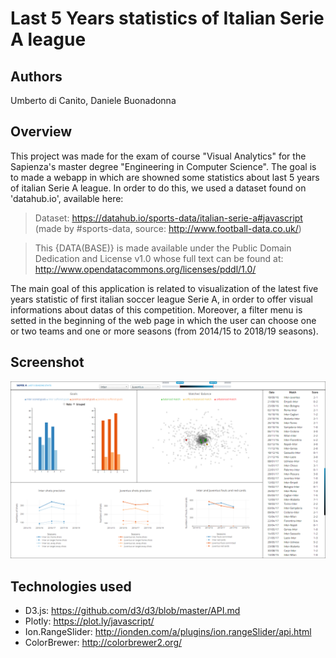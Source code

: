 # Last 5 Years statistics of Italian Serie A league

## Authors
Umberto di Canito, Daniele Buonadonna

## Overview
This project was made for the exam of course "Visual Analytics" for the Sapienza's master degree "Engineering in Computer Science". The goal is to made a webapp in which are showned some statistics about last 5 years of italian Serie A league. In order to do this, we used a dataset found on 'datahub.io', available here: 
>Dataset: https://datahub.io/sports-data/italian-serie-a#javascript (made by #sports-data, source: http://www.football-data.co.uk/)  

>This {DATA(BASE)} is made available under the Public Domain Dedication and License v1.0 whose full text can be found at: http://www.opendatacommons.org/licenses/pddl/1.0/

The main goal of this application is related to visualization of the latest five years statistic of first italian soccer league Serie A, in order to offer visual informations about datas of this competition. Moreover, a filter menu is setted in the beginning of the web page in which the user can choose one or two teams and one or more seasons (from 2014/15 to 2018/19 seasons).  

## Screenshot
![Screenshot Overview](https://github.com/umbertodicanito/Last-5-Years-of-Serie-A-statistics/blob/master/overview-image.png?raw=true "Screenshot Overview")

## Technologies used
- D3.js: https://github.com/d3/d3/blob/master/API.md
- Plotly: https://plot.ly/javascript/
- Ion.RangeSlider: http://ionden.com/a/plugins/ion.rangeSlider/api.html
- ColorBrewer: http://colorbrewer2.org/
